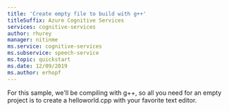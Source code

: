 ```yaml
---
title: 'Create empty file to build with g++'
titleSuffix: Azure Cognitive Services
services: cognitive-services
author: rhurey
manager: nitinme
ms.service: cognitive-services
ms.subservice: speech-service
ms.topic: quickstart
ms.date: 12/09/2019
ms.author: erhopf
---
```


For this sample, we'll be compiling with g++, so all you need for an empty project is to create a helloworld.cpp with your favorite text editor.